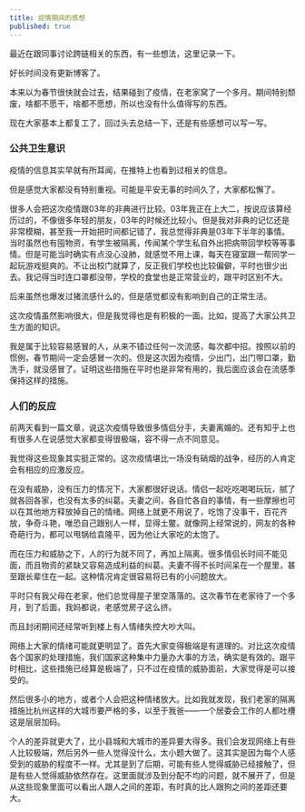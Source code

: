 ```yaml
---
title: 疫情期间的感想
published: true
---
```


最近在跟同事讨论跨链相关的东西，有一些想法，这里记录一下。

好长时间没有更新博客了。

本来以为春节很快就会过去，结果碰到了疫情，在老家窝了一个多月。期间特别颓废，啥都不愿干，啥都不愿想，所以也没有什么值得写的东西。

现在大家基本上都复工了，回过头去总结一下，还是有些感想可以写一写。

### 公共卫生意识

疫情的信息其实早就有所耳闻，在推特上也看到过相关的信息。

但是感觉大家都没有特别重视。可能是平安无事的时间久了，大家都松懈了。

很多人会把这次疫情跟03年的非典进行比较。03年我正在上大二，按说应该算经历过的，不像很多年轻的朋友，03年的时候还比较小。但是我对非典的记忆还是非常模糊，甚至我一开始把时间都记错了，我总觉得非典是03年下半年的事情。当时虽然也有囤物资，有学生被隔离，传闻某个学生私自外出把病带回学校等等事情。但是可能当时确实有点没心没肺，就感觉不用上课，每天在寝室跟一帮同学一起玩游戏挺爽的。不让出校门就算了，反正我们学校也比较偏僻，平时也很少出去。我记得当时连口罩都没带，学校的食堂也是正常营业的，跟平时区别不大。

后来虽然也爆发过猪流感什么的，但是感觉都没有影响到自己的正常生活。

这次疫情虽然影响很大，但是我觉得也是有积极的一面。比如，提高了大家公共卫生方面的知识。

我是属于比较容易感冒的人，从来不错过任何一次流感，每次都中招。按照以前的惯例，春节期间一定会感冒一次的。但是这次因为疫情，少出门，出门带口罩，勤洗手，就没感冒了。证明这些措施在平时也是非常有用的，我后面应该会在流感季保持这样的措施。

### 人们的反应

前两天看到一篇文章，说这次疫情导致很多情侣分手，夫妻离婚的。还有知乎上也有很多人在说感觉大家都变得很极端，容不得一点不同意见。

我觉得这些现象其实挺正常的。这次疫情堪比一场没有硝烟的战争，经历的人肯定会有相应的应激反应。

在没有威胁，没有压力的情况下，大家都很好说话。情侣一起吃吃喝喝玩玩，腻了就各回各家，也没有太多的纠葛。夫妻之间，各自忙各自的事情，有一些摩擦也可以在其他地方释放掉自己的情绪。网络上就更不用说了，吃饱了没事干，百花齐放，争奇斗艳，唯恐自己跟别人一样，显得土鳖。就像网上经常说的，网友的各种奇葩行为，都可以甩锅给袁隆平，因为他让大家吃的太饱了。

而在压力和威胁之下，人的行为就不同了，再加上隔离。很多情侣长时间不能见面，而且物资的紧缺又容易造成利益的纠葛。夫妻不得不长时间呆在一个屋里，甚至跟长辈住在一起。这种情况肯定很容易将已有的小问题放大。

平时只有我父母在老家，他们总觉得屋子里空落落的。这次春节在老家待了一个多月，到了后面，我妈都说，老感觉房子这么挤。

而且封闭期间还经常听到楼上有人情绪失控大吵大叫。

网络上大家的情绪可能就更明显了。首先大家变得极端是有道理的。对比这次疫情各个国家的处理措施，我们国家这种集中力量办大事的方法，确实是有效的。跟平时相比，这些措施已经算是极端了，只不过在疫情的威胁面前，大家觉得是可以接受的。

然后很多小的地方，或者个人会把这种情绪放大。比如我就发现，我们老家的隔离措施比杭州这样的大城市要严格的多，以至于我爸——一个居委会工作的人都吐槽这是层层加码。

个人的差异就更大了，比小县城和大城市的差异要大得多。我们会发现网络上有些人比较极端，然后另外一些人觉得没什么，太小题大做了。这其实是因为每个人感受到的威胁的程度不一样。尤其是到了后期，可能有些人觉得威胁已经接触了，但是有些人觉得威胁依然存在。这里面就涉及到分配不均的问题，就不展开了，但是从这些现象里面可以看出人跟人之间的差距，有时真的比人跟狗之间的差距还要大。

